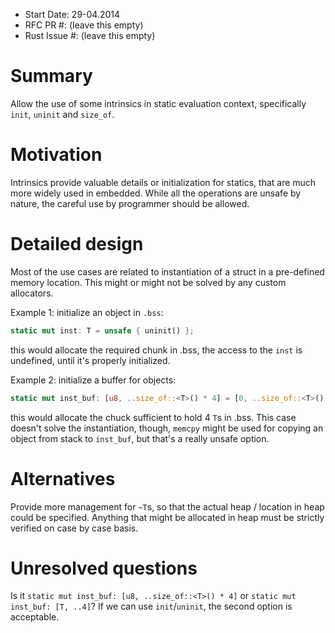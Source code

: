 - Start Date: 29-04.2014
- RFC PR #: (leave this empty)
- Rust Issue #: (leave this empty)

# Summary

Allow the use of some intrinsics in static evaluation context, specifically
`init`, `uninit` and `size_of`.

# Motivation

Intrinsics provide valuable details or initialization for statics, that are much
more widely used in embedded. While all the operations are unsafe by nature,
the careful use by programmer should be allowed.

# Detailed design

Most of the use cases are related to instantiation of a struct in a pre-defined
memory location. This might or might not be solved by any custom allocators.

Example 1: initialize an object in `.bss`:

```rust
static mut inst: T = unsafe { uninit() };
```

this would allocate the required chunk in .bss, the access to the `inst` is
undefined, until it's properly initialized.

Example 2: initialize a buffer for objects:

```rust
static mut inst_buf: [u8, ..size_of::<T>() * 4] = [0, ..size_of::<T>() * 4];
```

this would allocate the chuck sufficient to hold 4 `T`s in .bss. This case
doesn't solve the instantiation, though, `memcpy` might be used for copying an
object from stack to `inst_buf`, but that's a really unsafe option.


# Alternatives

Provide more management for `~T`s, so that the actual heap / location in heap
could be specified. Anything that might be allocated in heap must be strictly
verified on case by case basis.

# Unresolved questions

Is it `static mut inst_buf: [u8, ..size_of::<T>() * 4]` or
`static mut inst_buf: [T, ..4]`? If we can use `init`/`uninit`, the second
option is acceptable.
